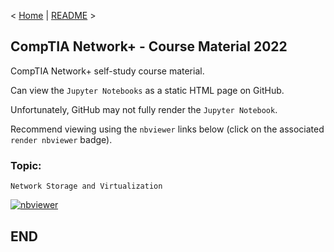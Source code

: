 < [Home](https://github.com/SeanOhAileasa) | [README](https://github.com/SeanOhAileasa/nkp-network-storage-virtualization/blob/main/README.md) >

## CompTIA Network+ - Course Material 2022

CompTIA Network+ self-study course material.

Can view the ``Jupyter Notebooks`` as a static HTML page on GitHub.

Unfortunately, GitHub may not fully render the ``Jupyter Notebook``.

Recommend viewing using the ``nbviewer`` links below (click on the associated ``render nbviewer`` badge).

### Topic: 

``Network Storage and Virtualization`` 

[![nbviewer](https://raw.githubusercontent.com/jupyter/design/master/logos/Badges/nbviewer_badge.svg)](https://nbviewer.jupyter.org/github/SeanOhAileasa/nkp-network-storage-virtualization/blob/main/nkp-network-storage-virtualization.ipynb)

## END